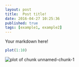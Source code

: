 ```yaml
---
layout: post
title:  Post title!
date: 2016-04-27 10:25:36
published: true
tags: [example1, example2]
---
```


Your markdown here!


```r
plot(1:10)
```

![plot of chunk unnamed-chunk-1](/figure/./2016-04-27-post-title/unnamed-chunk-1-1.png)
